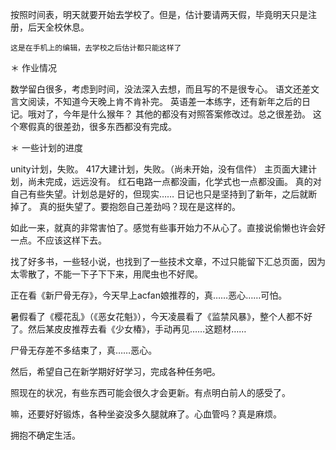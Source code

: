 按照时间表，明天就要开始去学校了。但是，估计要请两天假，毕竟明天只是注册，后天全校休息。

`这是在手机上的编辑，去学校之后估计都只能这样了`

＊ 作业情况

数学留白很多，考虑到时间，没法深入去想，而且写的不是很专心。
语文还差文言文阅读，不知道今天晚上肯不肯补完。
英语差一本练字，还有新年之后的日记。哦对了，今年是什么猴年？
其他的都没有对照答案修改过。总之很差劲。
这个寒假真的很差劲，很多东西都没有完成。

＊ 一些计划的进度

unity计划，失败。
417大建计划，失败。（尚未开始，没有信件）
主页面大建计划，尚未完成，远远没有。
红石电路一点都没画，化学式也一点都没画。
真的对自己有些失望。计划总是好的，但现实……
日记也只是坚持到了新年，之后就断掉了。
真的挺失望了。要抱怨自己差劲吗？现在是这样的。

如此一来，就真的非常害怕了。感觉有些事开始力不从心了。直接说偷懒也许会好一点。不应该这样下去。

找了好多书，一些轻小说，也找到了一些技术文章，不过只能留下汇总页面，因为太零散了，不能一下子下下来，用爬虫也不好爬。

正在看《新尸骨无存》，今天早上acfan娘推荐的，真……恶心……可怕。

暑假看了《樱花乱》（《恶女花魁》），今天凌晨看了《监禁风暴》，整个人都不好了。然后某皮皮推荐去看《少女椿》，手动再见……这题材……

尸骨无存差不多结束了，真……恶心。

然后，希望自己在新学期好好学习，完成各种任务吧。

照现在的状况，有些东西可能会很久才会更新。有点明白前人的感受了。

嘛，还要好好锻炼，各种坐姿没多久腿就麻了。心血管吗？真是麻烦。

拥抱不确定生活。